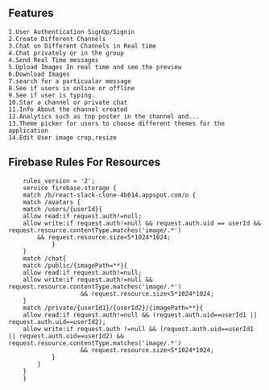 ## Features

    1.User Authentication SignUp/Signin
    2.Create Different Channels
    3.Chat on Different Channels in Real time
    4.Chat privately or in the group
    4.Send Real Time messages
    5.Upload Images In real time and see the preview
    6.Download Images
    7.search for a particualar message
    8.See if users is online or offline
    9.See if user is typing.
    10.Star a channel or private chat
    11.Info About the channel created
    12.Analytics such as top poster in the channel and...
    13.Theme picker for users to choose different themes for the application
    14.Edit User image crop,resize

## Firebase Rules For Resources

        rules_version = '2';
        service firebase.storage {
        match /b/react-slack-clone-4b014.appspot.com/o {
        match /avatars {
        match /users/{userId}{
        allow read:if request.auth!=null;
        allow write:if request.auth!=null && request.auth.uid == userId && request.resource.contentType.matches('image/.*')
            && request.resource.size<5*1024*1024;
                }
        }
        match /chat{
        match /public/{imagePath=**}{
        allow read:if request.auth!=null;
        allow write:if request.auth!=null && request.resource.contentType.matches('image/.*')
                        && request.resource.size<5*1024*1024;
        }
        match /private/{userId1}/{userId2}/{imagePath=**}{
        allow read:if request.auth!=null && (request.auth.uid==userId1 || request.auth.uid==userId2);
        allow write:if request.auth !=null && (request.auth.uid==userId1 || request.auth.uid==userId2) && request.resource.contentType.matches('image/.*')
                        && request.resource.size<5*1024*1024;
                }
            }
        }
        }
